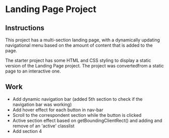 # Landing Page Project

## Instructions
This project has a multi-section landing page, with a dynamically updating navigational menu based on the amount of content that is added to the page.

The starter project has some HTML and CSS styling to display a static version of the Landing Page project. The project was convertedfrom a static page to an interactive one.

## Work 

- Add dynamic navigation bar (added 5th section to check if the navigation bar was working)
- Add hover effect for each button in nav-bar
- Scroll to the correspondent section while the button is clicked
- Active section effect based on getBoundingClientRect() and adding and remove of an 'active' classlist 
- Add section 4
